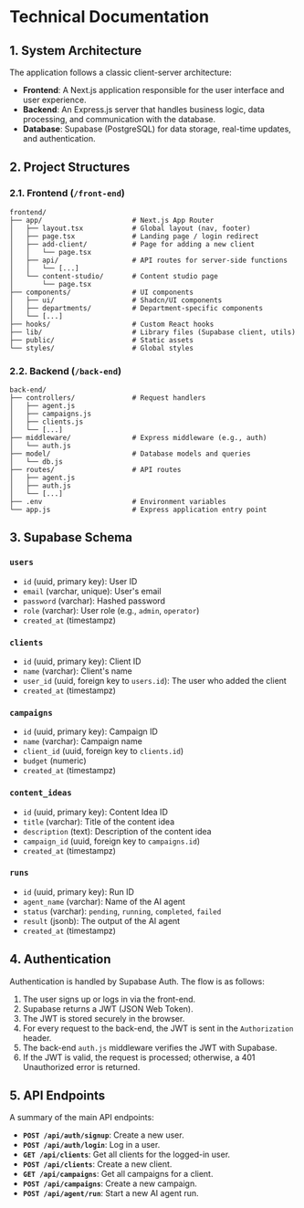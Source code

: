 # Technical Documentation

## 1. System Architecture

The application follows a classic client-server architecture:

*   **Frontend**: A Next.js application responsible for the user interface and user experience.
*   **Backend**: An Express.js server that handles business logic, data processing, and communication with the database.
*   **Database**: Supabase (PostgreSQL) for data storage, real-time updates, and authentication.

## 2. Project Structures

### 2.1. Frontend (`/front-end`)

```
frontend/
├── app/                      # Next.js App Router
│   ├── layout.tsx            # Global layout (nav, footer)
│   ├── page.tsx              # Landing page / login redirect
│   ├── add-client/           # Page for adding a new client
│   │   └── page.tsx
│   ├── api/                  # API routes for server-side functions
│   │   └── [...]
│   └── content-studio/       # Content studio page
│       └── page.tsx
├── components/               # UI components
│   ├── ui/                   # Shadcn/UI components
│   ├── departments/          # Department-specific components
│   └── [...]
├── hooks/                    # Custom React hooks
├── lib/                      # Library files (Supabase client, utils)
├── public/                   # Static assets
└── styles/                   # Global styles
```

### 2.2. Backend (`/back-end`)

```
back-end/
├── controllers/              # Request handlers
│   ├── agent.js
│   ├── campaigns.js
│   ├── clients.js
│   └── [...]
├── middleware/               # Express middleware (e.g., auth)
│   └── auth.js
├── model/                    # Database models and queries
│   └── db.js
├── routes/                   # API routes
│   ├── agent.js
│   ├── auth.js
│   └── [...]
├── .env                      # Environment variables
└── app.js                    # Express application entry point
```

## 3. Supabase Schema

### `users`

*   `id` (uuid, primary key): User ID
*   `email` (varchar, unique): User's email
*   `password` (varchar): Hashed password
*   `role` (varchar): User role (e.g., `admin`, `operator`)
*   `created_at` (timestampz)

### `clients`

*   `id` (uuid, primary key): Client ID
*   `name` (varchar): Client's name
*   `user_id` (uuid, foreign key to `users.id`): The user who added the client
*   `created_at` (timestampz)

### `campaigns`

*   `id` (uuid, primary key): Campaign ID
*   `name` (varchar): Campaign name
*   `client_id` (uuid, foreign key to `clients.id`)
*   `budget` (numeric)
*   `created_at` (timestampz)

### `content_ideas`

*   `id` (uuid, primary key): Content Idea ID
*   `title` (varchar): Title of the content idea
*   `description` (text): Description of the content idea
*   `campaign_id` (uuid, foreign key to `campaigns.id`)
*   `created_at` (timestampz)

### `runs`

*   `id` (uuid, primary key): Run ID
*   `agent_name` (varchar): Name of the AI agent
*   `status` (varchar): `pending`, `running`, `completed`, `failed`
*   `result` (jsonb): The output of the AI agent
*   `created_at` (timestampz)

## 4. Authentication

Authentication is handled by Supabase Auth. The flow is as follows:

1.  The user signs up or logs in via the front-end.
2.  Supabase returns a JWT (JSON Web Token).
3.  The JWT is stored securely in the browser.
4.  For every request to the back-end, the JWT is sent in the `Authorization` header.
5.  The back-end `auth.js` middleware verifies the JWT with Supabase.
6.  If the JWT is valid, the request is processed; otherwise, a 401 Unauthorized error is returned.

## 5. API Endpoints

A summary of the main API endpoints:

*   **`POST /api/auth/signup`**: Create a new user.
*   **`POST /api/auth/login`**: Log in a user.
*   **`GET /api/clients`**: Get all clients for the logged-in user.
*   **`POST /api/clients`**: Create a new client.
*   **`GET /api/campaigns`**: Get all campaigns for a client.
*   **`POST /api/campaigns`**: Create a new campaign.
*   **`POST /api/agent/run`**: Start a new AI agent run.
